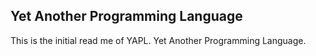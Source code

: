 Yet Another Programming Language
--------------------------------
This is the initial read me of YAPL. Yet Another Programming Language.
